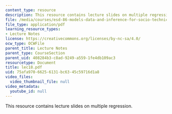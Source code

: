 ```yaml
---
content_type: resource
description: This resource contains lecture slides on multiple regression.
file: /media/courses/esd-86-models-data-and-inference-for-socio-technical-systems-spring-2007/75afa97066256131bc6345c59716d1a8_lec18.pdf
file_type: application/pdf
learning_resource_types:
- Lecture Notes
license: https://creativecommons.org/licenses/by-nc-sa/4.0/
ocw_type: OCWFile
parent_title: Lecture Notes
parent_type: CourseSection
parent_uid: 408284b3-c8ad-9249-a559-1fe4db109ac3
resourcetype: Document
title: lec18.pdf
uid: 75afa970-6625-6131-bc63-45c59716d1a8
video_files:
  video_thumbnail_file: null
video_metadata:
  youtube_id: null
---
```

This resource contains lecture slides on multiple regression.